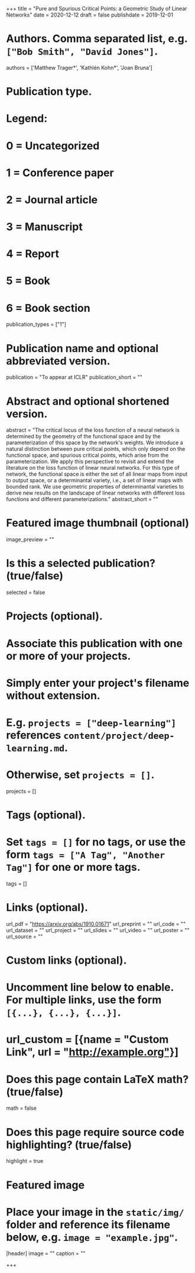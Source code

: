 +++
title = "Pure and Spurious Critical Points: a Geometric Study of Linear Networks"
date = 2020-12-12
draft = false
publishdate = 2019-12-01

# Authors. Comma separated list, e.g. `["Bob Smith", "David Jones"]`.
authors = ['Matthew Trager\*', 'Kathlén Kohn\*', 'Joan Bruna']

# Publication type.
# Legend:
# 0 = Uncategorized
# 1 = Conference paper
# 2 = Journal article
# 3 = Manuscript
# 4 = Report
# 5 = Book
# 6 = Book section
publication_types = ["1"]

# Publication name and optional abbreviated version.
publication = "To appear at ICLR"
publication_short = ""

# Abstract and optional shortened version.
abstract = "The critical locus of the loss function of a neural network is determined by the geometry of the functional space and by the parameterization of this space by the network's weights. We introduce a natural distinction between pure critical points, which only depend on the functional space, and spurious critical points, which arise from the parameterization. We apply this perspective to revisit and extend the literature on the loss function of linear neural networks. For this type of network, the functional space is either the set of all linear maps from input to output space, or a determinantal variety, i.e., a set of linear maps with bounded rank. We use geometric properties of determinantal varieties to derive new results on the landscape of linear networks with different loss functions and different parameterizations."
abstract_short = ""

# Featured image thumbnail (optional)
image_preview = ""

# Is this a selected publication? (true/false)
selected = false

# Projects (optional).
#   Associate this publication with one or more of your projects.
#   Simply enter your project's filename without extension.
#   E.g. `projects = ["deep-learning"]` references `content/project/deep-learning.md`.
#   Otherwise, set `projects = []`.
projects = []

# Tags (optional).
#   Set `tags = []` for no tags, or use the form `tags = ["A Tag", "Another Tag"]` for one or more tags.
tags = []

# Links (optional).
url_pdf = "https://arxiv.org/abs/1910.01671"
url_preprint = ""
url_code = ""
url_dataset = ""
url_project = ""
url_slides = ""
url_video = ""
url_poster = ""
url_source = ""

# Custom links (optional).
#   Uncomment line below to enable. For multiple links, use the form `[{...}, {...}, {...}]`.
# url_custom = [{name = "Custom Link", url = "http://example.org"}]

# Does this page contain LaTeX math? (true/false)
math = false

# Does this page require source code highlighting? (true/false)
highlight = true

# Featured image
# Place your image in the `static/img/` folder and reference its filename below, e.g. `image = "example.jpg"`.
[header]
image = ""
caption = ""

+++
